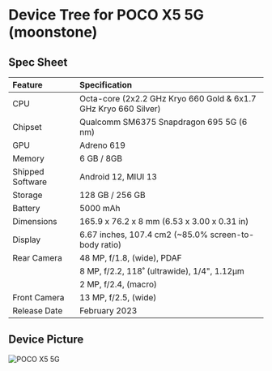 #  Device Tree for POCO X5 5G (moonstone)

## Spec Sheet

| Feature                 | Specification                                                              |
| :---------------------- | :--------------------------------                                          |
| CPU                     | Octa-core (2x2.2 GHz Kryo 660 Gold & 6x1.7 GHz Kryo 660 Silver)            |
| Chipset                 | Qualcomm SM6375 Snapdragon 695 5G (6 nm)                                     |
| GPU                     | Adreno 619                                                                 |
| Memory                  |  6 GB / 8GB                                                               |
| Shipped Software        | Android 12, MIUI 13                                                        |
| Storage                 | 128 GB / 256 GB                                                             |
| Battery                 | 5000 mAh                                                                   |
| Dimensions              | 165.9 x 76.2 x 8 mm (6.53 x 3.00 x 0.31 in)                               |
| Display                 | 6.67 inches, 107.4 cm2 (~85.0% screen-to-body ratio)                       |
| Rear Camera             | 48 MP, f/1.8, (wide), PDAF                           |
|                         | 8 MP, f/2.2, 118˚ (ultrawide), 1/4", 1.12µm                                              |
|                         | 2 MP, f/2.4, (macro)                                                       |
| Front Camera            | 13 MP, f/2.5, (wide)                                        |
| Release Date            | February 2023                                                              |

## Device Picture

![POCO X5 5G](https://i02.appmifile.com/131_operator_sg/10/01/2023/9fdae393cbadd8414135c33edd83e5e2.png "POCO X5 5G")
